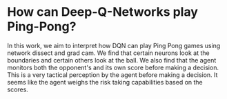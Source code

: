 # How can Deep-Q-Networks play Ping-Pong?

In this work, we aim to interpret how DQN can play Ping Pong games using network dissect and grad cam. We find that certain neurons look at the boundaries and certain others look at the ball. We also find that the agent monitors both the opponent's and its own score before making a decision. This is a very tactical perception by the agent before making a decision. It seems like the agent weighs the risk taking capabilities based on the scores. 
